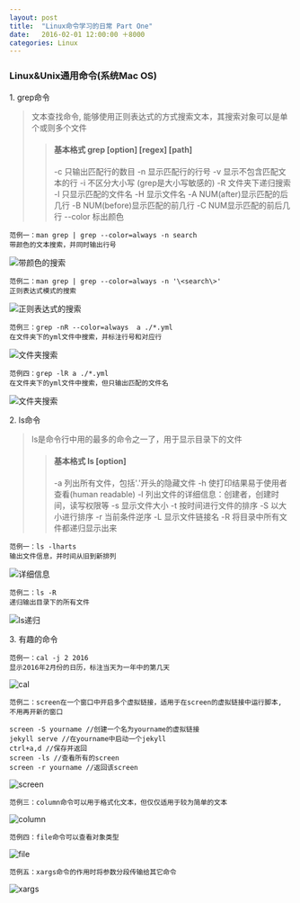 ```yaml
---
layout: post
title:  "Linux命令学习的日常 Part One"
date:   2016-02-01 12:00:00 ＋8000
categories: Linux
---
```



### Linux&Unix通用命令(系统Mac OS)
1\. grep命令
 
> 文本查找命令, 能够使用正则表达式的方式搜索文本，其搜索对象可以是单个或则多个文件
> 
> > <h4><b>基本格式 grep [option] [regex] [path]</b></h4>
> > -c 只输出匹配行的数目  
> > -n 显示匹配行的行号  
> > -v 显示不包含匹配文本的行  
> > -i 不区分大小写 (grep是大小写敏感的)  
> > -R 文件夹下递归搜索  
> > -l 只显示匹配的文件名    
> > -H 显示文件名  
> > -A NUM(after)显示匹配的后几行  
> > -B NUM(before)显示匹配的前几行  
> > -C NUM显示匹配的前后几行    
> > --color 标出颜色  

	范例一：man grep | grep --color=always -n search
	带颜色的文本搜索，并同时输出行号
	
![带颜色的搜索]({{site.baseurl}}/pics/grep_color_n.png)  

	范例二：man grep | grep --color=always -n '\<search\>'
	正则表达式模式的搜索
	
![正则表达式的搜索]({{site.baseurl}}/pics/grep_color_n_regex.png)

	范例三：grep -nR --color=always  a ./*.yml
	在文件夹下的yml文件中搜索，并标注行号和对应行
	
![文件夹搜索]({{site.baseurl}}/pics/grep_dir.png)
	
	范例四：grep -lR a ./*.yml
	在文件夹下的yml文件中搜索，但只输出匹配的文件名
	
![文件夹搜索]({{site.baseurl}}/pics/grep_dir_only.png)

2\. ls命令

> ls是命令行中用的最多的命令之一了，用于显示目录下的文件
>
> > <h4><b>基本格式 ls [option]</b></h4>
> > -a 列出所有文件，包括'.'开头的隐藏文件  
> > -h 使打印结果易于使用者查看(human readable)  
> > -l 列出文件的详细信息：创建者，创建时间，读写权限等  
> > -s 显示文件大小  
> > -t 按时间进行文件的排序  
> > -S 以大小进行排序  
> > -r 当前条件逆序  
> > -L 显示文件链接名  
> > -R 将目录中所有文件都递归显示出来  

	范例一：ls -lharts
    输出文件信息，并时间从旧到新排列
    
![详细信息]({{site.baseurl}}/pics/ls_r_t.png)

	范例二：ls -R
	递归输出目录下的所有文件
	
![ls递归]({{site.baseurl}}/pics/ls_R.png)

3\. 有趣的命令

	范例一：cal -j 2 2016
	显示2016年2月份的日历，标注当天为一年中的第几天
    
![cal]({{site.baseurl}}/pics/cal.png)

	范例二：screen在一个窗口中开启多个虚拟链接，适用于在screen的虚拟链接中运行脚本,
	不用再开新的窗口
	
	screen -S yourname //创建一个名为yourname的虚拟链接
	jekyll serve //在yourname中启动一个jekyll
	ctrl+a,d //保存并返回
	screen -ls //查看所有的screen
	screen -r yourname //返回该screen

![screen]({{site.baseurl}}/pics/screen.png)

	范例三：column命令可以用于格式化文本，但仅仅适用于较为简单的文本

![column]({{site.baseurl}}/pics/column.png)

	范例四：file命令可以查看对象类型

![file]({{site.baseurl}}/pics/file.png)

    范例五：xargs命令的作用时将参数分段传输给其它命令

![xargs]({{site.baseurl}}/pics/xargs.png)



